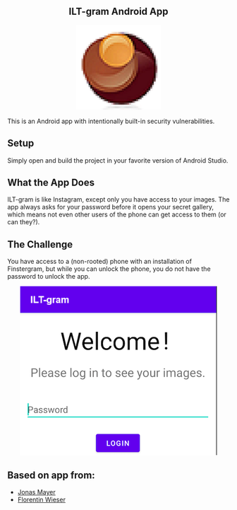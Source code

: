 
<div align="center">
    <h2>ILT-gram Android App</h2>
  <img src="docs/logo.png" />
</div>

This is an Android app with intentionally built-in security vulnerabilities.

## Setup

Simply open and build the project in your favorite version of Android Studio.

## What the App Does

ILT-gram is like Instagram, except only you have access to your
images. The app always asks for your password before it opens your secret gallery, which means
not even other users of the phone can get access to them (or can they?).

## The Challenge

You have access to a (non-rooted) phone with an installation of Finstergram, but while you can
unlock the phone, you do not have the password to unlock the app.

<div align="center">
  <img src="docs/login_screen.png" />
</div>


## Based on app from:

* [Jonas Mayer](https://www.linkedin.com/in/jonas-mayer-aa9bba200/)
* [Florentin Wieser](https://www.linkedin.com/in/fwieser/)
